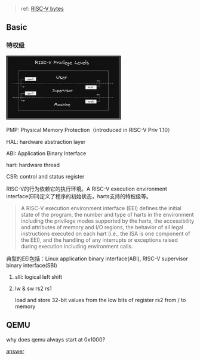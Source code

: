 > ref: [RISC-V bytes](https://danielmangum.com/categories/risc-v-bytes/)

## Basic

### 特权级

<img src="RISCV.assets/risc_v_priv_levels_1.png" style="zoom:30%;" />

PMP: Physical Memory Protection（introduced in RISC-V Priv 1.10）

HAL: hardware abstraction layer

ABI: Application Binary Interface

hart: hardware thread

CSR: control and status register

RISC-V的行为依赖它的执行环境。A RISC-V execution environment interface(EEI)定义了程序的初始状态，harts支持的特权级等。

> A RISC-V execution environment interface (EEI) defines the initial state of the program, the number
> and type of harts in the environment including the privilege modes supported by the harts, the accessibility and attributes of memory and I/O regions, the behavior of all legal instructions executed on each hart (i.e., the ISA is one component of the EEI), and the handling of any interrupts or exceptions raised during execution including environment calls.

典型的EEI包括：Linux application binary interface(ABI), RISC-V supervisor binary interface(SBI)

1. slli: logical left shift

2. lw & sw rs2 rs1

    load and store 32-bit values from the low bits of register rs2 from / to memory

## QEMU

why does qemu always start at 0x1000?

[answer](https://stackoverflow.com/a/72060395/16598178)


